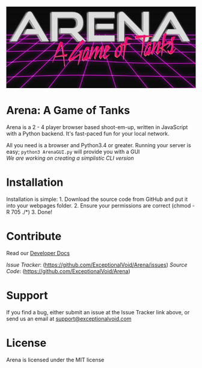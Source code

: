 ![Arena Logo](images/logo.png)  
# Arena: A Game of Tanks
Arena is a 2 - 4 player browser based shoot-em-up, written in JavaScript with a Python backend.
It's fast-paced fun for your local network.

All you need is a browser and Python3.4 or greater. Running your server is easy;
    ```python3 ArenaGUI.py``` will provide you with a GUI  
_We are working on creating a simplistic CLI version_

# Installation
Installation is simple:
    1. Download the source code from GitHub and put it into your webpages folder.
    2. Ensure your permissions are correct (chmod -R 705 ./*)
    3. Done!

# Contribute
Read our [Developer Docs](https://exceptionalvoid.github.io/Arena)

_Issue Tracker_: (https://github.com/ExceptionalVoid/Arena/issues)
_Source Code_: (https://github.com/ExceptionalVoid/Arena)

# Support
If you find a bug, either submit an issue at the Issue Tracker link above, or send us an email at support@exceptionalvoid.com

# License
Arena is licensed under the MIT license